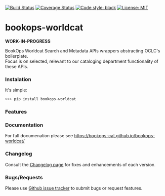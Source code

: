 [![Build Status](https://travis-ci.com/BookOps-CAT/bookops-worldcat.svg?branch=master)](https://travis-ci.com/BookOps-CAT/bookops-worldcat) [![Coverage Status](https://coveralls.io/repos/github/BookOps-CAT/bookops-worldcat/badge.svg?branch=master&service=github)](https://coveralls.io/github/BookOps-CAT/bookops-worldcat?branch=master) [![Code style: black](https://img.shields.io/badge/code%20style-black-000000.svg)](https://github.com/psf/black) [![License: MIT](https://img.shields.io/badge/License-MIT-yellow.svg)](https://opensource.org/licenses/MIT)    

# bookops-worldcat  
**WORK-IN-PROGRESS**

BookOps Worldcat Search and Metadata APIs wrappers abstracting OCLC's boilerplate.  
Focus is on selected, relevant to our cataloging department functionality of these APIs.  
  
### Instalation

It's simple:
```python
>>> pip install bookops-worldcat
```

### Features


### Documentation

For full documenation please see https://bookops-cat.github.io/bookops-worldcat/

### Changelog

Consult the [Changelog page](https://bookops-cat.github.io/bookops-worldcat/changelog/) for fixes and enhancements of each version. 

### Bugs/Requests  

Please use [Github issue tracker](https://github.com/BookOps-CAT/bookops-worldcat/issues) to submit bugs or request features.